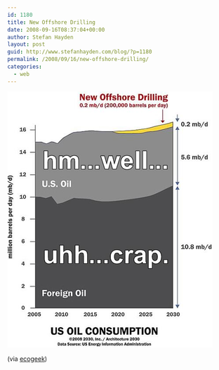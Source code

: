 ```yaml
---
id: 1180
title: New Offshore Drilling
date: 2008-09-16T08:37:04+00:00
author: Stefan Hayden
layout: post
guid: http://www.stefanhayden.com/blog/?p=1180
permalink: /2008/09/16/new-offshore-drilling/
categories:
  - web
---
```

<a href="/wp-content/uploads/2008/09/crap1.jpg"><img class="size-full wp-image-1181" title="crap1" src="/wp-content/uploads/2008/09/crap1.jpg" alt="new offshore drilling" width="468" height="584" /></a>

(via <a href="http://www.ecogeek.org/images/image/crap.jpg">ecogeek</a>)